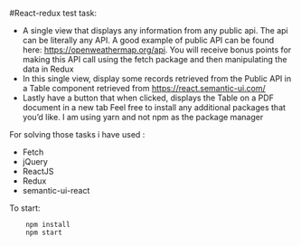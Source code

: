 #React-redux test task:

* A single view that displays any information from any public api. The api can be literally any API.
A good example of public API can be found here: https://openweathermap.org/api. You will receive bonus points for making this API call using the fetch package and then manipulating the data in Redux
* In this single view, display some records retrieved from the Public API in a Table component retrieved from https://react.semantic-ui.com/
* Lastly have a button that when clicked, displays the Table on a PDF document in a new tab
Feel free to install any additional packages that you’d like. I am using yarn and not npm as the package manager

For solving those tasks i have used :
* Fetch
* jQuery
* ReactJS
* Redux
* semantic-ui-react

To start:
```
    npm install
    npm start
```
